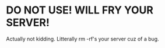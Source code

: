 # DO NOT USE! WILL FRY YOUR SERVER!
Actually not kidding. Litterally rm -rf's your server cuz of a bug.